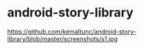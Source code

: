 # android-story-library

https://github.com/kemaltunc/android-story-library/blob/master/screenshots/s1.jpg
